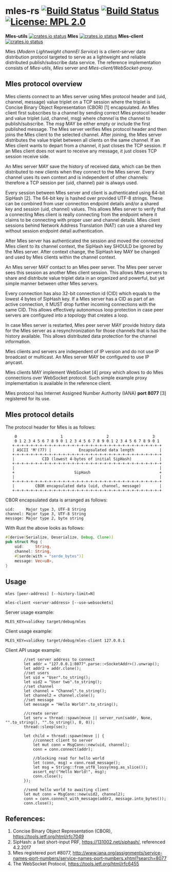 # mles-rs [![Build Status](https://travis-ci.org/jq-rs/mles-rs.svg?branch=master)](https://travis-ci.org/jq-rs/mles-rs) [![Build Status](https://ci.appveyor.com/api/projects/status/github/jq-rs/mles-rs?svg=true)](https://ci.appveyor.com/api/projects/status/github/jq-rs/mles-rs?svg=true) [![License: MPL 2.0](https://img.shields.io/badge/License-MPL%202.0-brightgreen.svg)](https://opensource.org/licenses/MPL-2.0)
**Mles-utils** [![crates.io status](https://img.shields.io/crates/v/mles-utils.svg)](https://crates.io/crates/mles-utils)
**Mles** [![crates.io status](https://img.shields.io/crates/v/mles.svg)](https://crates.io/crates/mles)
**Mles-client** [![crates.io status](https://img.shields.io/crates/v/mles-client.svg)](https://crates.io/crates/mles-client)

Mles (_Modern Lightweight channEl Service_) is a client-server data distribution protocol targeted to serve as a lightweight and reliable distributed publish/subscribe data service. The reference implementation consists of _Mles-utils_, _Mles_ server and _Mles-client/WebSocket-proxy_.

## Mles protocol overview

Mles clients connect to an Mles server using Mles protocol header and (uid, channel, message) value triplet on a TCP session where the triplet is Concise Binary Object Representation (CBOR) [1] encapsulated. An Mles client first subscribes to a channel by sending correct Mles protocol header and value triplet (uid, channel, msg) where _channel_ is the channel to publish/subscribe. The _msg_ MAY be either empty or include the first published message. The Mles server verifies Mles protocol header and then joins the Mles client to the selected channel. After joining, the Mles server distributes the value triplet between all clients on the same channel. If an Mles client wants to depart from a channel, it just closes the TCP session. If an Mles client does not want to receive any message, it just closes TCP session receive side.

An Mles server MAY save the history of received data, which can be then distributed to new clients when they connect to the Mles server. Every channel uses its own context and is independent of other channels: therefore a TCP session per (uid, channel) pair is always used.

Every session between Mles server and client is authenticated using 64-bit SipHash [2]. The 64-bit key is hashed over provided UTF-8 strings. These can be combined from user connection endpoint details and/or a shared key and session (uid, channel) values. This allows Mles server to verify that a connecting Mles client is really connecting from the endpoint where it claims to be connecting with proper user and channel details. Mles client sessions behind Network Address Translation (NAT) can use a shared key without session endpoint detail authentication.

After Mles server has authenticated the session and moved the connected Mles client to its channel context, the SipHash key SHOULD be ignored by the Mles server. After context change, the SipHash key MAY be changed and used by Mles clients within the channel context.

An Mles server MAY contact to an Mles peer server. The Mles peer server sees this session as another Mles client session. This allows Mles servers to share and distribute value triplet data in an organized and powerful, but yet simple manner between other Mles servers. 

Every connection has also 32-bit connection id (CID) which equals to the lowest 4 bytes of SipHash key. If a Mles server has a CID as part of an active connection, it MUST drop further incoming connections with the same CID. This allows effectively autonomous loop protection in case peer servers are configured into a topology that creates a loop.

In case Mles server is restarted, Mles peer server MAY provide history data for the Mles server as a resynchronization for those channels that is has the history available. This allows distributed data protection for the channel information.  

Mles clients and servers are independent of IP version and do not use IP broadcast or multicast. An Mles server MAY be configured to use IP anycast.

Mles clients MAY implement WebSocket [4] proxy which allows to do Mles connections over WebSocket protocol. Such simple example proxy implementation is available in the reference client.

Mles protocol has Internet Assigned Number Authority (IANA) **port 8077** [3] registered for its use.

## Mles protocol details

The protocol header for Mles is as follows:
```
    0                   1                   2                   3
    0 1 2 3 4 5 6 7 8 9 0 1 2 3 4 5 6 7 8 9 0 1 2 3 4 5 6 7 8 9 0 1
   +-+-+-+-+-+-+-+-+-+-+-+-+-+-+-+-+-+-+-+-+-+-+-+-+-+-+-+-+-+-+-+-+
   | ASCII 'M'(77) |            Encapsulated data length           |
   +-+-+-+-+-+-+-+-+-+-+-+-+-+-+-+-+-+-+-+-+-+-+-+-+-+-+-+-+-+-+-+-+
   |            CID (lowest 4-bytes of initial SipHash)            |
   +-+-+-+-+-+-+-+-+-+-+-+-+-+-+-+-+-+-+-+-+-+-+-+-+-+-+-+-+-+-+-+-+
   |                                                               |
   +                          SipHash                              +
   |                                                               |
   +-+-+-+-+-+-+-+-+-+-+-+-+-+-+-+-+-+-+-+-+-+-+-+-+-+-+-+-+-+-+-+-+
   |         CBOR encapsulated data (uid, channel, message)        |
   +-+-+-+-+-+-+-+-+-+-+-+-+-+-+-+-+-+-+-+-+-+-+-+-+-+-+-+-+-+-+-+-+
```

CBOR encapsulated data is arranged as follows:
```
uid:     Major type 3, UTF-8 String
channel: Major type 3, UTF-8 String
message: Major type 2, byte string
```
With Rust the above looks as follows:
```rust
#[derive(Serialize, Deserialize, Debug, Clone)]
pub struct Msg {
    uid:     String,
    channel: String,
    #[serde(with = "serde_bytes")]
    message: Vec<u8>,
}
```
## Usage

```
mles [peer-address] [--history-limit=N]
```

```
mles-client <server-address> [--use-websockets]
```
Server usage example:
```
MLES_KEY=validkey target/debug/mles
```

Client usage example:
```
MLES_KEY=validkey target/debug/mles-client 127.0.0.1
```

Client API usage example:
```
        //set server address to connect
        let addr = "127.0.0.1:8077".parse::<SocketAddr>().unwrap();
        let addr2 = addr.clone();
        //set users
        let uid = "User".to_string();
        let uid2 = "User two".to_string();
        //set channel
        let channel = "Channel".to_string();
        let channel2 = channel.clone();
        //set message
        let message = "Hello World!".to_string();
        
        //create server
        let serv = thread::spawn(move || server_run(saddr, None, "".to_string(), "".to_string(), 0, 0));
        thread::sleep(sec);
         
        let child = thread::spawn(move || {
            //connect client to server
            let mut conn = MsgConn::new(uid, channel);
            conn = conn.connect(addr);
        
            //blocking read for hello world
            let (conn, msg) = conn.read_message();
            let msg = String::from_utf8_lossy(msg.as_slice());
            assert_eq!("Hello World!", msg);
            conn.close();
        });
    
        //send hello world to awaiting client
        let mut conn = MsgConn::new(uid2, channel2);
        conn = conn.connect_with_message(addr2, message.into_bytes());
        conn.close();
```


## References:

 1. Concise Binary Object Representation (CBOR), https://tools.ietf.org/html/rfc7049
 2. SipHash: a fast short-input PRF, https://131002.net/siphash/, referenced 4.2.2017
 3. Mles registered port #8077, http://www.iana.org/assignments/service-names-port-numbers/service-names-port-numbers.xhtml?search=8077
 4. The WebSocket Protocol, https://tools.ietf.org/html/rfc6455
